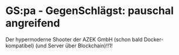 # GS:pa - GegenSchlägst: pauschal angreifend

Der hypermoderne Shooter der AZEK GmbH (schon bald Docker-kompatibel) (und Server über Blockchain)!!1!


